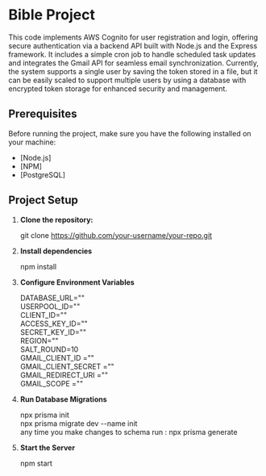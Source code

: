 # Bible Project

This code implements AWS Cognito for user registration and login, offering secure authentication via a backend API built with Node.js and the Express framework. It includes a simple cron job to handle scheduled task updates and integrates the Gmail API for seamless email synchronization. Currently, the system supports a single user by saving the token stored in a file, but it can be easily scaled to support multiple users by using a database with encrypted token storage for enhanced security and management.

## Prerequisites

Before running the project, make sure you have the following installed on your machine:

- [Node.js]
- [NPM]
- [PostgreSQL]

## Project Setup

1. **Clone the repository:**

   git clone https://github.com/your-username/your-repo.git

2. **Install dependencies**

   npm install

3. **Configure Environment Variables**

    DATABASE_URL="" <br/>
    USERPOOL_ID="" <br/>
    CLIENT_ID="" <br/>
    ACCESS_KEY_ID="" <br/>
    SECRET_KEY_ID="" <br/>
    REGION="" <br/>
    SALT_ROUND=10 <br/>
    GMAIL_CLIENT_ID ="" <br/>
    GMAIL_CLIENT_SECRET ="" <br/>
    GMAIL_REDIRECT_URI ="" <br/>
    GMAIL_SCOPE ="" <br/>

4. **Run Database Migrations**

    npx prisma init <br/>
    npx prisma migrate dev --name init <br/>
    any time you make changes to schema run : npx prisma generate <br/>

5. **Start the Server**

   npm start
